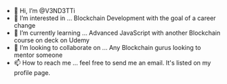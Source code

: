 - 👋 Hi, I’m @V3ND3TTi
- 👀 I’m interested in ... Blockchain Development with the goal of a career change
- 🌱 I’m currently learning ... Advanced JavaScript with another Blockchain course on deck on Udemy
- 💞️ I’m looking to collaborate on ... Any Blockchain gurus looking to mentor someone
- 📫 How to reach me ... feel free to send me an email. It's listed on my profile page.

<!---
V3ND3TTi/V3ND3TTi is a ✨ special ✨ repository because its `README.md` (this file) appears on your GitHub profile.
You can click the Preview link to take a look at your changes.
--->
